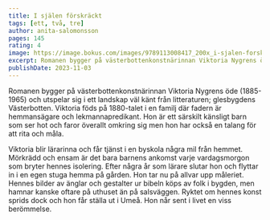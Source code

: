 ```yaml
---
title: I själen förskräckt
tags: [ett, två, tre]
author: anita-salomonsson
pages: 145
rating: 4
image: https://image.bokus.com/images/9789113008417_200x_i-sjalen-forskrackt-roman
excerpt: Romanen bygger på västerbottenkonstnärinnan Viktoria Nygrens öde (1885-1965) och utspelar sig i ett landskap väl känt från litteraturen; glesbygdens Västerbotten. Viktoria föds på 1880-talet i en familj där fadern är hemmansägare och lekmannapredikant. Hon är ett särskilt känsligt barn som ser hot och faror överallt omkring sig men hon har också en talang för att rita och måla. Viktoria blir lärarinna och får tjänst i en byskola några mil från hemmet. Mörkrädd och ensam är det bara barnens ankomst varje vardagsmorgon som bryter hennes isolering. Efter några år som lärare slutar hon och flyttar in i en egen stuga hemma på gården. Hon tar nu på allvar upp måleriet. Hennes bilder av änglar och gestalter ur bibeln köps av folk i bygden, men hamnar kanske oftare på uthuset än på salsväggen. Ryktet om hennes konst sprids dock och hon får ställa ut i Umeå. Hon når sent i livet en viss berömmelse.
publishDate: 2023-11-03
---
```

Romanen bygger på västerbottenkonstnärinnan Viktoria Nygrens öde (1885-1965) och utspelar sig i ett landskap väl känt från litteraturen; glesbygdens Västerbotten. Viktoria föds på 1880-talet i en familj där fadern är hemmansägare och lekmannapredikant. Hon är ett särskilt känsligt barn som ser hot och faror överallt omkring sig men hon har också en talang för att rita och måla. 

Viktoria blir lärarinna och får tjänst i en byskola några mil från hemmet. Mörkrädd och ensam är det bara barnens ankomst varje vardagsmorgon som bryter hennes isolering. Efter några år som lärare slutar hon och flyttar in i en egen stuga hemma på gården. Hon tar nu på allvar upp måleriet. Hennes bilder av änglar och gestalter ur bibeln köps av folk i bygden, men hamnar kanske oftare på uthuset än på salsväggen. Ryktet om hennes konst sprids dock och hon får ställa ut i Umeå. Hon når sent i livet en viss berömmelse.